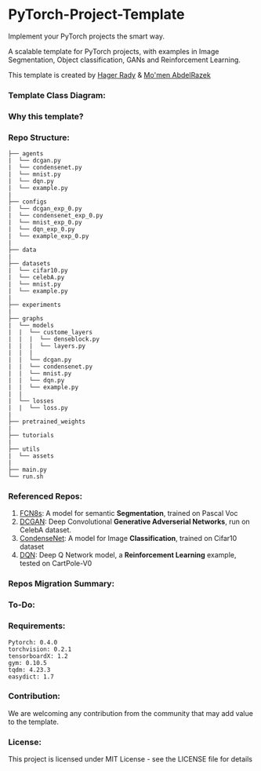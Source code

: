 # PyTorch-Project-Template

Implement your PyTorch projects the smart way.

A scalable template for PyTorch projects, with examples in Image Segmentation, Object classification, GANs and Reinforcement Learning.

This template is created by [Hager Rady](https://github.com/hagerrady13/) & [Mo'men AbdelRazek](https://github.com/moemen95)

### Template Class Diagram:

### Why this template?

### Repo Structure:
```
├── agents
|  └── dcgan.py
|  └── condensenet.py
|  └── mnist.py
|  └── dqn.py
|  └── example.py
|
├── configs
|  └── dcgan_exp_0.py
|  └── condensenet_exp_0.py
|  └── mnist_exp_0.py
|  └── dqn_exp_0.py
|  └── example_exp_0.py
|
├── data
|
├── datasets
|  └── cifar10.py
|  └── celebA.py
|  └── mnist.py
|  └── example.py
|
├── experiments
|
├── graphs
|  └── models
|  |  └── custome_layers
|  |  |  └── denseblock.py
|  |  |  └── layers.py
|  |  |
|  |  └── dcgan.py
|  |  └── condensenet.py
|  |  └── mnist.py
|  |  └── dqn.py
|  |  └── example.py
|  |
|  └── losses
|  |  └── loss.py
|
├── pretrained_weights
|
├── tutorials
|
├── utils
|  └── assets
|
├── main.py
└── run.sh
```

### Referenced Repos:
1. [FCN8s](https://github.com/hagerrady13/FCN8s-Pytorch): A model for semantic **Segmentation**, trained on Pascal Voc
2. [DCGAN](https://github.com/hagerrady13/DCGAN-Pytorch): Deep Convolutional **Generative Adverserial Networks**, run on CelebA dataset.
3. [CondenseNet](https://github.com/hagerrady13/CondenseNet-Pytorch): A model for Image **Classification**, trained on Cifar10 dataset
4. [DQN](https://github.com/hagerrady13/DQN-Pytorch): Deep Q Network model, a **Reinforcement Learning** example, tested on CartPole-V0

### Repos Migration Summary:

### To-Do:

### Requirements:
```
Pytorch: 0.4.0
torchvision: 0.2.1
tensorboardX: 1.2
gym: 0.10.5
tqdm: 4.23.3
easydict: 1.7
```

### Contribution:
We are welcoming any contribution from the community that may add value to the template.
### License:
This project is licensed under MIT License - see the LICENSE file for details
